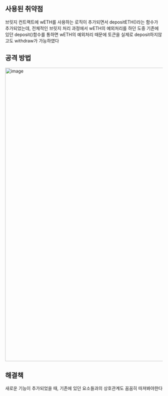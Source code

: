 ## 사용된 취약점
브릿지 컨트랙트에 wETH를 사용하는 로직이 추가되면서 depositETH()라는 함수가 추가되었는데,
전체적인 브릿지 처리 과정에서 wETH의 예외처리를 하던 도중
기존에 있던 deposit()함수를 통하면 wETH의 예외처리 때문에 토큰을 실제로 deposit하지않고도 withdraw가 가능하였다

## 공격 방법
<img width="939" alt="image" src="https://github.com/dik654/Bridge_hacks/assets/33992354/c6c120c9-14a8-43c0-b359-568e431c1edd">

## 해결책
새로운 기능이 추가되었을 때, 기존에 있던 요소들과의 상호관계도 꼼꼼히 따져봐야한다

